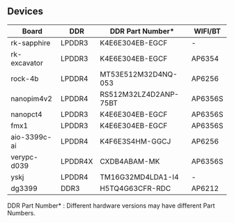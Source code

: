## Devices

| Board  | DDR | DDR Part Number* | WIFI/BT |
| ---- | ---- | ---- | ---- |
| rk-sapphire | LPDDR3 | K4E6E304EB-EGCF | - |
| rk-excavator | LPDDR3 | K4E6E304EB-EGCF | AP6354 |
| rock-4b | LPDDR4 | MT53E512M32D4NQ-053 | AP6256 |
| nanopim4v2 | LPDDR4 | RS512M32LZ4D2ANP-75BT | AP6356S |
| nanopct4 | LPDDR3 | K4E6E304EB-EGCF | AP6356S |
| fmx1 | LPDDR3 | K4E6E304EB-EGCF | AP6356S |
| aio-3399c-ai | LPDDR4 | K4F6E3S4HM-GGCJ | AP6256 |
| verypc-d039 | LPDDR4X | CXDB4ABAM-MK | AP6356S |
| yskj | LPDDR4 | TM16G32MD4LDA1-I4 | - |
| dg3399 | DDR3 | H5TQ4G63CFR-RDC | AP6212 |

DDR Part Number* : Different hardware versions may have different Part Numbers.
